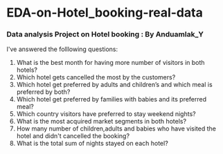 # EDA-on-Hotel_booking-real-data
### Data analysis Project on Hotel booking : By Anduamlak_Y
I've answered the folllowing questions:
1. What is the best month for having more number of visitors in both hotels? 
2. Which hotel gets cancelled the most by the customers? 
3. Which hotel get preferred by adults and children’s and which meal is preferred by both? 
4. Which hotel get preferred by families with babies and its preferred meal? 
5. Which country visitors have preferred to stay weekend nights?
6. What is the most acquired market segments in both hotels?
7. How many number of children,adults and babies who have visited the hotel and didn't cancelled the booking?
8. What is the total sum of nights stayed on each hotel?
